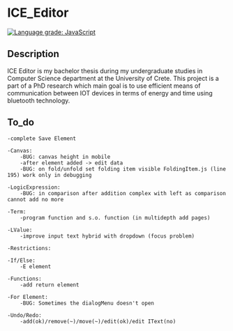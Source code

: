 # ICE_Editor

[![Language grade: JavaScript](https://img.shields.io/lgtm/grade/javascript/g/nikosxenakis/ICE_Editor.svg?logo=lgtm&logoWidth=18)](https://lgtm.com/projects/g/nikosxenakis/ICE_Editor/context:javascript)

## Description

ICE Editor is my bachelor thesis during my undergraduate studies in Computer Science
department at the University of Crete. This project is a part of a PhD research which
main goal is to use efficient means of communication between IOT devices in terms of
energy and time using bluetooth technology.

## To_do

    -complete Save Element

    -Canvas:
        -BUG: canvas height in mobile
        -after element added -> edit data
        -BUG: on fold/unfold set folding item visible FoldingItem.js (line 195) work only in debugging

    -LogicExpression:
        -BUG: in comparison after addition complex with left as comparison cannot add no more
        
    -Term: 
        -program function and s.o. function (in multidepth add pages)

    -LValue:
        -improve input text hybrid with dropdown (focus problem)

    -Restrictions:

    -If/Else:
    	-E element

    -Functions:
        -add return element

    -For Element:
        -BUG: Sometimes the dialogMenu doesn't open

    -Undo/Redo:
        -add(ok)/remove(~)/move(~)/edit(ok)/edit IText(no)
